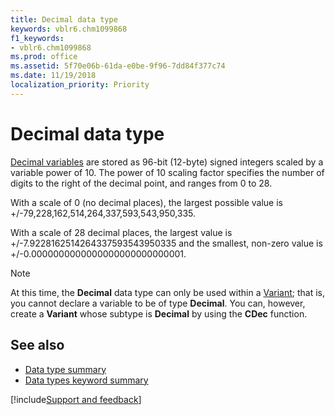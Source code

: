```yaml
---
title: Decimal data type
keywords: vblr6.chm1099868
f1_keywords:
- vblr6.chm1099868
ms.prod: office
ms.assetid: 5f70e06b-61da-e0be-9f96-7dd84f377c74
ms.date: 11/19/2018
localization_priority: Priority
---
```



# Decimal data type

[Decimal variables](../../Glossary/vbe-glossary.md#decimal-data-type) are stored as 96-bit (12-byte) signed integers scaled by a variable power of 10. The power of 10 scaling factor specifies the number of digits to the right of the decimal point, and ranges from 0 to 28. 

With a scale of 0 (no decimal places), the largest possible value is +/-79,228,162,514,264,337,593,543,950,335. 

With a scale of 28 decimal places, the largest value is +/-7.9228162514264337593543950335 and the smallest, non-zero value is +/-0.0000000000000000000000000001.


> [!NOTE] 
> At this time, the **Decimal** data type can only be used within a [Variant](../../Glossary/vbe-glossary.md#variant-data-type); that is, you cannot declare a variable to be of type **Decimal**. You can, however, create a **Variant** whose subtype is **Decimal** by using the **CDec** function.

## See also

- [Data type summary](data-type-summary.md)
- [Data types keyword summary](data-types-keyword-summary.md)

[!include[Support and feedback](~/includes/feedback-boilerplate.md)]